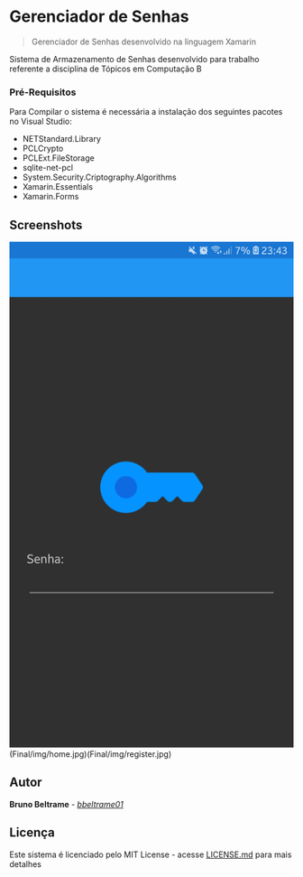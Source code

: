 # Gerenciador de Senhas
> Gerenciador de Senhas desenvolvido na linguagem Xamarin

Sistema de Armazenamento de Senhas desenvolvido para trabalho referente a disciplina de Tópicos em Computação B

### Pré-Requisitos

Para Compilar o sistema é necessária a instalação dos seguintes pacotes no Visual Studio:
- NETStandard.Library
- PCLCrypto
- PCLExt.FileStorage
- sqlite-net-pcl
- System.Security.Criptography.Algorithms
- Xamarin.Essentials
- Xamarin.Forms

## Screenshots

![Conversor](Final/img/login.jpg)(Final/img/home.jpg)(Final/img/register.jpg)

## Autor

**Bruno Beltrame** - [*bbeltrame01*](https://github.com/bbeltrame01)

## Licença

Este sistema é licenciado pelo MIT License - acesse [LICENSE.md](LICENSE.md) para mais detalhes

